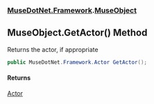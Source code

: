### [MuseDotNet.Framework](./MuseDotNet-Framework.md 'MuseDotNet.Framework').[MuseObject](./MuseObject.md 'MuseDotNet.Framework.MuseObject')
## MuseObject.GetActor() Method
Returns the actor, if appropriate  
```csharp
public MuseDotNet.Framework.Actor GetActor();
```
#### Returns
[Actor](./Actor.md 'MuseDotNet.Framework.Actor')  
